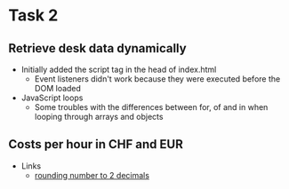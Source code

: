 # Task 2

## Retrieve desk data dynamically

- Initially added the script tag in the head of index.html
    - Event listeners didn't work because they were executed before the DOM loaded
- JavaScript loops
    - Some troubles with the differences between for, of and in when looping through arrays and objects

## Costs per hour in CHF and EUR

- Links
    - [rounding number to 2 decimals](https://stackoverflow.com/questions/11832914/how-to-round-to-at-most-2-decimal-places-if-necessary)
